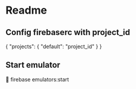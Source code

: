 # Readme

## Config firebaserc with project_id
{
  "projects": {
    "default": "project_id"
  }
}

## Start emulator
🚀 firebase emulators:start

